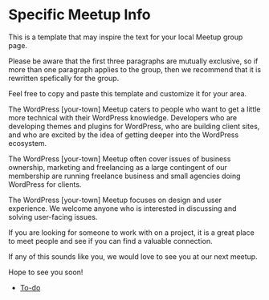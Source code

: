 # Specific Meetup Info

This is a template that may inspire the text for your local Meetup group page.

Please be aware that the first three paragraphs are mutually exclusive, so if more than one paragraph applies to the group, then we recommend that it is rewritten spefically for the group.

Feel free to copy and paste this template and customize it for your area.

The WordPress \[your-town\] Meetup caters to people who want to get a little more technical with their WordPress knowledge. Developers who are developing themes and plugins for WordPress, who are building client sites, and who are excited by the idea of getting deeper into the WordPress ecosystem.

The WordPress \[your-town\] Meetup often cover issues of business ownership, marketing and freelancing as a large contingent of our membership are running freelance business and small agencies doing WordPress for clients.

The WordPress \[your-town\] Meetup focuses on design and user experience. We welcome anyone who is interested in discussing and solving user-facing issues.

If you are looking for someone to work with on a project, it is a great place to meet people and see if you can find a valuable connection.

If any of this sounds like you, we would love to see you at our next meetup.

Hope to see you soon!

*   [To-do](# "To-do")
